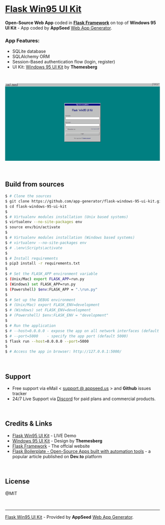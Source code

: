 # [Flask Win95 UI Kit](https://flask-windows-95-ui-kit.appseed.us)

**Open-Source Web App** coded in **[Flask Framework](https://palletsprojects.com/p/flask/)** on top of **Windows 95 UI Kit** - App coded by **AppSeed** [Web App Generator](https://appseed.us/app-generator).

### App Features:

- SQLite database
- SQLAlchemy ORM
- Session-Based authentication flow (login, register)
- UI Kit: [Windows 95 UI Kit](https://themesberg.com/product/ui-kits/windows-95-ui-kit) by **Themesberg**

<br />

![Windows 95 UI Kit - Open-Source Web App Coded in Flask.](https://raw.githubusercontent.com/app-generator/static/master/flask-windows-95-ui-kit/flask-windows-95-ui-kit-intro.gif)

<br />

## Build from sources

```bash
$ # Clone the sources
$ git clone https://github.com/app-generator/flask-windows-95-ui-kit.git
$ cd flask-windows-95-ui-kit
$
$ # Virtualenv modules installation (Unix based systems)
$ virtualenv --no-site-packages env
$ source env/bin/activate
$
$ # Virtualenv modules installation (Windows based systems)
$ # virtualenv --no-site-packages env
$ # .\env\Scripts\activate
$ 
$ # Install requirements
$ pip3 install -r requirements.txt
$
$ # Set the FLASK_APP environment variable
$ (Unix/Mac) export FLASK_APP=run.py
$ (Windows) set FLASK_APP=run.py
$ (Powershell) $env:FLASK_APP = ".\run.py"
$
$ # Set up the DEBUG environment
$ # (Unix/Mac) export FLASK_ENV=development
$ # (Windows) set FLASK_ENV=development
$ # (Powershell) $env:FLASK_ENV = "development"
$
$ # Run the application
$ # --host=0.0.0.0 - expose the app on all network interfaces (default 127.0.0.1)
$ # --port=5000    - specify the app port (default 5000)  
$ flask run --host=0.0.0.0 --port=5000
$
$ # Access the app in browser: http://127.0.0.1:5000/
```

<br />

## Support

- Free support via eMail < [support @ appseed.us](https://appseed.us/support) > and **Github** issues tracker
- 24/7 Live Support via [Discord](https://discord.gg/fZC6hup) for paid plans and commercial products.

<br />

## Credits & Links

- [Flask Win95 UI Kit](https://flask-windows-95-ui-kit.appseed.us) - LIVE Demo
- [Windows 95 UI Kit](https://themesberg.com/product/ui-kits/windows-95-ui-kit) - Design by **Themesberg**
- [Flask Framework](https://www.palletsprojects.com/p/flask/) - The offcial website
- [Flask Boilerplate - Open-Source Apps built with automation tools](https://dev.to/sm0ke/flask-boilerplate-open-source-apps-built-with-automation-tools-4925) - a popular article published on **Dev.to** platform
<br />

## License

@MIT

<br />

---
[Flask Win95 UI Kit](https://flask-windows-95-ui-kit.appseed.us) - Provided by **AppSeed** [Web App Generator](https://appseed.us/app-generator).
